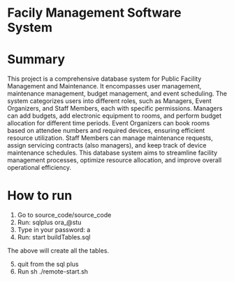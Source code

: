 # Facily Management Software System
# Summary

This project is a comprehensive database system for Public Facility Management and
Maintenance. It encompasses user management, maintenance management, budget
management, and event scheduling. The system categorizes users into different roles,
such as Managers, Event Organizers, and Staff Members, each with specific
permissions. Managers can add budgets, add electronic equipment to rooms, and
perform budget allocation for different time periods. Event Organizers can book rooms
based on attendee numbers and required devices, ensuring efficient resource
utilization. Staff Members can manage maintenance requests, assign servicing
contracts (also managers), and keep track of device maintenance schedules. This
database system aims to streamline facility management processes, optimize resource
allocation, and improve overall operational efficiency.


# How to run

1. Go to source_code/source_code
2. Run: sqlplus ora_<cwlUserName>@stu
3. Type in your password: a<studentId>
4. Run: start buildTables.sql

The above will create all the tables. 

5. quit from the sql plus
6. Run sh ./remote-start.sh
